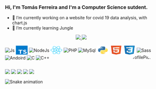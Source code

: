 ### Hi, I'm Tomás Ferreira and I'm a Computer Science sutdent.

<!--
**TomasRamosFerreira/TomasRamosFerreira** is a ✨ _special_ ✨ repository because its `README.md` (this file) appears on your GitHub profile.

Here are some ideas to get you started:

-->

- 🔭 I’m currently working on a website for covid 19 data analysis, with chart.js
- 🌱 I’m currently learning Jungle
<!--
- 👯 I’m looking to collaborate on ...
- 🤔 I’m looking for help with ...
- 💬 Ask me about ...
- 📫 How to reach me: ...
- 😄 Pronouns: ...
- ⚡ Fun fact: ...
-->

<!-- GitHub Stats & Most used Languages -->
<div align="center">
  <a href="https://github.com/TomasRamosFerreira">
    <img height="180em" src="https://github-readme-stats.vercel.app/api?username=tomasferreira&show_icons=true&theme=dracula&include_all_commits=true&count_private=true"/>
    <img height="180em" src="https://github-readme-stats.vercel.app/api/top-langs/?username=tomasferreira&layout=compact&langs_count=7&theme=dracula"/>
  </a>
</div>
 <!-- Most used Languages & Profile pic -->
<div style="display: inline_block"><br>
  <!-- Language Icons(https://devicon.dev) -->
  <img align="center" alt="Js" height="30" width="40" src="https://cdn.jsdelivr.net/gh/devicons/devicon/icons/javascript/javascript-plain.svg">
  <img align="center" alt="Ts" height="30" width="40" src="https://raw.githubusercontent.com/devicons/devicon/master/icons/typescript/typescript-plain.svg">
  <img align="center" alt="NodeJs" height="30" width="40" src="https://cdn.jsdelivr.net/gh/devicons/devicon/icons/nodejs/nodejs-original.svg">
  <img align="center" alt="React" height="30" width="40" src="https://raw.githubusercontent.com/devicons/devicon/master/icons/react/react-original.svg">
  <img align="center" alt="PHP" width="40" src="https://cdn.jsdelivr.net/gh/devicons/devicon/icons/php/php-plain.svg" />
  <img align="center" alt="MySql" width="40" src="https://cdn.jsdelivr.net/gh/devicons/devicon/icons/mysql/mysql-original-wordmark.svg" />
  <img align="center" alt="Python" height="30" width="40" src="https://raw.githubusercontent.com/devicons/devicon/master/icons/python/python-original.svg">
  <img align="center" alt="HTML" height="30" width="40" src="https://raw.githubusercontent.com/devicons/devicon/master/icons/html5/html5-original.svg">
  <img align="center" alt="CSS" height="30" width="40" src="https://raw.githubusercontent.com/devicons/devicon/master/icons/css3/css3-original.svg">
  <img align="center" alt="Sass" height="30" width="40" src="https://cdn.jsdelivr.net/gh/devicons/devicon/icons/sass/sass-original.svg">
  <img align="center" alt="Andoird" height="30" width="40" src="https://cdn.jsdelivr.net/gh/devicons/devicon/icons/android/android-plain.svg" />
  <img align="center" alt="C" height="30" width="40" src="https://cdn.jsdelivr.net/gh/devicons/devicon/icons/c/c-line.svg" />
  <img align="center" alt="C++" height="30" width="40" src="https://cdn.jsdelivr.net/gh/devicons/devicon/icons/cplusplus/cplusplus-line.svg" />
  <!--<img align="center" alt="Csharp" height="30" width="40" src="https://raw.githubusercontent.com/devicons/devicon/master/icons/csharp/csharp-original.svg">-->
  
  <!-- Profile Pic -->
  <img align="right" alt="profilePicture" height="150" style="max-width: 100%; border-radius: 50%;" src="https://avatars.githubusercontent.com/u/64753278?v=4">
</div>
  
  ##
 
<!-- Social media(https://dev.to/envoy_/150-badges-for-github-pnk) -->
<div>
  <!-- Youtube -->
  <!--<a href="https://www.youtube.com/channel/UC_-uuuZbY0AAt9CViNzvc-Q" target="_blank"><img src="https://img.shields.io/badge/YouTube-FF0000?style=for-the-badge&logo=youtube&logoColor=white" target="_blank"></a>-->
  <!-- Facebook -->
  <a href="https://www.facebook.com/tomasrferreira" target="_blank"><img src="https://img.shields.io/badge/Facebook-1877F2?style=for-the-badge&logo=facebook&logoColor=white" target="_blank"></a>
  <!-- Instagram -->
  <a href="https://www.instagram.com/tom_r_f/" target="_blank"><img src="https://img.shields.io/badge/-Instagram-%23E4405F?style=for-the-badge&logo=instagram&logoColor=white" target="_blank"></a>
  <!-- Twitch -->
 	<!--<a href="https://www.twitch.tv/rafaballerinii" target="_blank"><img src="https://img.shields.io/badge/Twitch-9146FF?style=for-the-badge&logo=twitch&logoColor=white" target="_blank"></a>-->
  <!-- Discord -->
 <a href="https://discordapp.com/users/321325440633536523" target="_blank"><img src="https://img.shields.io/badge/Discord-7289DA?style=for-the-badge&logo=discord&logoColor=white" target="_blank"></a>
  <!-- Mail -->
  <a href = "mailto:tomasrferreira2@gmail.com"><img src="https://img.shields.io/badge/Gmail-D14836?style=for-the-badge&logo=gmail&logoColor=white" target="_blank"></a>
  <!-- Linkdin -->
  <a href="https://www.linkedin.com/in/tomasferreira-01/" target="_blank"><img src="https://img.shields.io/badge/-LinkedIn-%230077B5?style=for-the-badge&logo=linkedin&logoColor=white" target="_blank"></a> 
 
  ![Snake animation](https://github.com/TomasRamosFerreira/TomasRamosFerreira/blob/output/github-contribution-grid-snake.svg)
 
</div>
